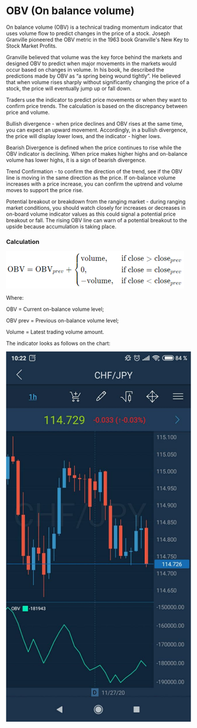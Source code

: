 # OBV \(On balance volume\)

On balance volume \(OBV\) is a technical trading momentum indicator that uses volume flow to predict changes in the price of a stock. Joseph Granville pioneered the OBV metric in the 1963 book Granville's New Key to Stock Market Profits.

Granville believed that volume was the key force behind the markets and designed OBV to predict when major movements in the markets would occur based on changes in volume. In his book, he described the predictions made by OBV as “a spring being wound tightly”. He believed that when volume rises sharply without significantly changing the price of a stock, the price will eventually jump up or fall down.

Traders use the indicator to predict price movements or when they want to confirm price trends. The calculation is based on the discrepancy between price and volume.

Bullish divergence - when price declines and OBV rises at the same time, you can expect an upward movement. Accordingly, in a bullish divergence, the price will display lower lows, and the indicator - higher lows.

Bearish Divergence is defined when the price continues to rise while the OBV indicator is declining. When price makes higher highs and on-balance volume has lower highs, it is a sign of bearish divergence.

Trend Confirmation - to confirm the direction of the trend, see if the OBV line is moving in the same direction as the price. If on-balance volume increases with a price increase, you can confirm the uptrend and volume moves to support the price rise.

Potential breakout or breakdown from the ranging market - during ranging market conditions, you should watch closely for increases or decreases in on-board volume indicator values ​​as this could signal a potential price breakout or fall. The rising OBV line can warn of a potential breakout to the upside because accumulation is taking place.

### Calculation

![](../../../../../.gitbook/assets/image%20%2846%29.png)

Where: 

OBV = Current on-balance volume level;

OBV prev = Previous on-balance volume level;

Volume = Latest trading volume amount.

The indicator looks as follows on the chart:

![](../../../../../.gitbook/assets/1%20%2821%29.jpg)

